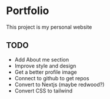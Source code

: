# Portfolio

This project is my personal website

## TODO

- Add About me section
- Improve style and design
- Get a better profile image
- Connect to github to get repos
- Convert to Nextjs (maybe redwood?)
- Convert CSS to tailwind